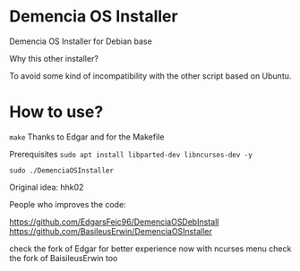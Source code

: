 # Demencia OS Installer


Demencia OS Installer for Debian base

Why this other installer?

To avoid some kind of incompatibility with the other script based on Ubuntu.

# How to use?

``make`` Thanks to Edgar and for the Makefile

Prerequisites 
``sudo apt install libparted-dev libncurses-dev -y ``


`` sudo ./DemenciaOSInstaller ``

Original idea:
hhk02

People who improves the code:

https://github.com/EdgarsFeic96/DemenciaOSDebInstall
https://github.com/BasileusErwin/DemenciaOSInstaller

check the fork of Edgar  for better experience now with ncurses menu
check the fork of BaisileusErwin too 
